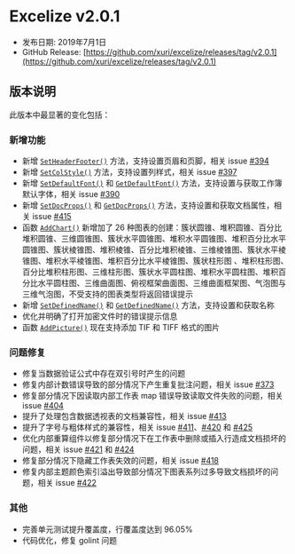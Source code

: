 # Excelize v2.0.1

* 发布日期: 2019年7月1日
* GitHub Release: [https://github.com/xuri/excelize/releases/tag/v2.0.1](https://github.com/xuri/excelize/releases/tag/v2.0.1)

## 版本说明

此版本中最显著的变化包括：

### 新增功能

* 新增 [`SetHeaderFooter()`](https://pkg.go.dev/github.com/xuri/excelize/v2@v2.0.1#File.SetHeaderFooter) 方法，支持设置页眉和页脚，相关 issue [#394](https://github.com/xuri/excelize/issues/394)
* 新增 [`SetColStyle()`](https://pkg.go.dev/github.com/xuri/excelize/v2@v2.0.1#File.SetColStyle) 方法，支持设置列样式，相关 issue [#397](https://github.com/xuri/excelize/issues/397)
* 新增 [`SetDefaultFont()`](https://pkg.go.dev/github.com/xuri/excelize/v2@v2.0.1#File.SetDefaultFont) 和 [`GetDefaultFont()`](https://pkg.go.dev/github.com/xuri/excelize/v2@v2.0.1#File.GetDefaultFont) 方法，支持设置与获取工作簿默认字体，相关 issue [#390](https://github.com/xuri/excelize/issues/390)
* 新增 [`SetDocProps()`](https://pkg.go.dev/github.com/xuri/excelize/v2@v2.0.1#File.SetDocProps) 和 [`GetDocProps()`](https://pkg.go.dev/github.com/xuri/excelize/v2@v2.0.1#File.GetDocProps) 方法，支持设置和获取文档属性，相关 issue [#415](https://github.com/xuri/excelize/issues/415)
* 函数 [`AddChart()`](https://pkg.go.dev/github.com/xuri/excelize/v2@v2.0.1#File.AddChart) 新增加了 26 种图表的创建：簇状圆锥、堆积圆锥、百分比堆积圆锥、三维圆锥图、簇状水平圆锥图、堆积水平圆锥图、堆积百分比水平圆锥图、簇状棱锥图、堆积棱锥、百分比堆积棱锥、三维棱锥图、簇状水平棱锥图、堆积水平棱锥图、堆积百分比水平棱锥图、簇状柱形图 、堆积柱形图、百分比堆积柱形图、三维柱形图、簇状水平圆柱图、堆积水平圆柱图、堆积百分比水平圆柱图、三维曲面图、俯视框架曲面图、三维曲面框架图、气泡图与三维气泡图，不受支持的图表类型将返回错误提示
* 新增 [`SetDefinedName()`](https://pkg.go.dev/github.com/xuri/excelize/v2@v2.0.1#File.SetDefinedName) 和 [`GetDefinedName()`](https://pkg.go.dev/github.com/xuri/excelize/v2@v2.0.1#File.GetDefinedName) 方法，支持设置和获取名称
* 优化并明确了打开加密文件时的错误提示信息
* 函数 [`AddPicture()`](https://pkg.go.dev/github.com/xuri/excelize/v2@v2.0.1#File.AddPicture) 现在支持添加 TIF 和 TIFF 格式的图片

### 问题修复

* 修复当数据验证公式中存在双引号时产生的问题
* 修复内部计数错误导致的部分情况下产生重复批注问题，相关 issue [#373](https://github.com/xuri/excelize/issues/373)
* 修复部分情况下因读取内部工作表 map 错误导致读取文件失败的问题，相关 issue [#404](https://github.com/xuri/excelize/issues/404)
* 提升了处理包含数据透视表的文档兼容性，相关 issue [#413](https://github.com/xuri/excelize/issues/413)
* 提升了字号与粗体样式的兼容性，相关 issue [#411](https://github.com/xuri/excelize/issues/)、[#420](https://github.com/xuri/excelize/issues/420) 和 [#425](https://github.com/xuri/excelize/issues/425)
* 优化内部重算组件以修复部分情况下在工作表中删除或插入行造成文档损坏的问题，相关 issue [#421](https://github.com/xuri/excelize/issues/421) 和 [#424](https://github.com/xuri/excelize/issues/424)
* 修复部分情况下隐藏工作表失效的问题，相关 issue [#418](https://github.com/xuri/excelize/issues/418)
* 修复内部主题颜色索引溢出导致部分情况下图表系列过多导致文档损坏的问题，相关 issue [#422](https://github.com/xuri/excelize/issues/422)

### 其他

* 完善单元测试提升覆盖度，行覆盖度达到 96.05%
* 代码优化，修复 golint 问题
